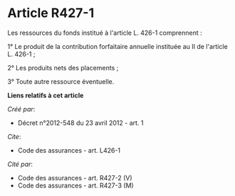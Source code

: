 # Article R427-1

Les ressources du fonds institué à l'article L. 426-1 comprennent : 

1° Le produit de la contribution forfaitaire annuelle instituée au II de l'article L. 426-1 ; 

2° Les produits nets des placements ; 

3° Toute autre ressource éventuelle.

**Liens relatifs à cet article**

_Créé par_:

  - Décret n°2012-548 du 23 avril 2012 - art. 1

_Cite_:

  - Code des assurances - art. L426-1

_Cité par_:

  - Code des assurances - art. R427-2 (V)
  - Code des assurances - art. R427-3 (M)
